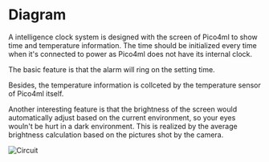 
# Diagram
A intelligence clock system is designed with the screen of Pico4ml to show time and temperature information. The time should be initialized every time when it's connected to power as Pico4ml does not have its internal clock. 

The basic feature is that the alarm will ring on the setting time. 

Besides, the temperature information is collceted by the temperature sensor of Pico4ml itself. 

Another interesting feature is that the brightness of the screen would automatically adjust based on the current environment, so your eyes wouln't be hurt in a dark environment. This is realized by the average brightness calculation based on the pictures shot by the camera. 

![Circuit](https://user-images.githubusercontent.com/114015725/205458611-52b57a95-9999-4930-9a0c-e5fe758abfb6.jpg)
